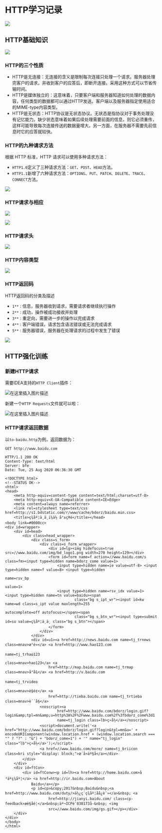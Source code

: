 # HTTP学习记录

![](images/http-background.jpg)

## HTTP基础知识

![](images/http-transfer.jpg)

### HTTP的三个性质
- HTTP是无连接：无连接的含义是限制每次连接只处理一个请求。服务器处理完客户的请求，并收到客户的应答后，即断开连接。采用这种方式可以节省传输时间。
- HTTP是媒体独立的：这意味着，只要客户端和服务器知道如何处理的数据内容，任何类型的数据都可以通过HTTP发送。客户端以及服务器指定使用适合的MIME-type内容类型。
- HTTP是无状态：HTTP协议是无状态协议。无状态是指协议对于事务处理没有记忆能力。缺少状态意味着如果后续处理需要前面的信息，则它必须重传，这样可能导致每次连接传送的数据量增大。另一方面，在服务器不需要先前信息时它的应答就较快。

### HTTP的九种请求方法
根据 HTTP 标准，HTTP 请求可以使用多种请求方法：
- `HTTP1.0`定义了三种请求方法：`GET`、`POST`、`HEAD`方法。
- `HTTP1.1`新增了六种请求方法：`OPTIONS`、`PUT`、`PATCH`、`DELETE`、`TRACE`、`CONNECT`方法。

![](images/http-request-types.png)

### HTTP请求与相应
![](images/http-request.png)

![](images/http-response.jpg)

### HTTP请求头
![](images/http-header.png)

### HTTP内容类型
![](images/http-content-types.png)

### HTTP返回码
HTTP返回码的分类及描述
- `1**` : 信息，服务器收到请求，需要请求者继续执行操作
- `2**` : 成功，操作被成功接收并处理
- `3**` : 重定向，需要进一步的操作以完成请求
- `4**` : 客户端错误，请求包含语法错误或无法完成请求
- `5**` : 服务器错误，服务器在处理请求的过程中发生了错误

![](images/http-state-code.png)

## HTTP强化训练

### 新建HTTP请求
需要IDEA支持的`HTTP Client`插件：<br/>

![在这里插入图片描述](images/http-client-plugin.png)

新建一个`HTTP Requests`文件就可以啦：<br/>

![在这里插入图片描述](images/new-http-request.png)

### HTTP请求返回数据
以`to-baidu.http`为例，返回数据为：
```http request
GET http://www.baidu.com

HTTP/1.1 200 OK
Content-Type: text/html
Server: bfe
Date: Tue, 25 Aug 2020 06:36:30 GMT

<!DOCTYPE html>
<!--STATUS OK-->
<html>
<head>
    <meta http-equiv=content-type content=text/html;charset=utf-8>
    <meta http-equiv=X-UA-Compatible content=IE=Edge>
    <meta content=always name=referrer>
    <link rel=stylesheet type=text/css href=http://s1.bdstatic.com/r/www/cache/bdorz/baidu.min.css>
    <title>ç¾åº¦ä¸ä¸ï¼ä½ å°±ç¥é</title></head>
<body link=#0000cc>
<div id=wrapper>
    <div id=head>
        <div class=head_wrapper>
            <div class=s_form>
                <div class=s_form_wrapper>
                    <div id=lg><img hidefocus=true src=//www.baidu.com/img/bd_logo1.png width=270 height=129></div>
                    <form id=form name=f action=//www.baidu.com/s class=fm><input type=hidden name=bdorz_come value=1>
                        <input type=hidden name=ie value=utf-8> <input type=hidden name=f value=8> <input type=hidden
                                                                                                          name=rsv_bp
                                                                                                          value=1>
                        <input type=hidden name=rsv_idx value=1> <input type=hidden name=tn value=baidu><span
                                class="bg s_ipt_wr"><input id=kw name=wd class=s_ipt value maxlength=255
                                                           autocomplete=off autofocus></span><span
                                class="bg s_btn_wr"><input type=submit id=su value=ç¾åº¦ä¸ä¸ class="bg s_btn"></span>
                    </form>
                </div>
            </div>
            <div id=u1><a href=http://news.baidu.com name=tj_trnews class=mnav>æ°é»</a> <a href=http://www.hao123.com
                                                                                             name=tj_trhao123
                                                                                             class=mnav>hao123</a> <a
                    href=http://map.baidu.com name=tj_trmap class=mnav>å°å¾</a> <a href=http://v.baidu.com
                                                                                     name=tj_trvideo
                                                                                     class=mnav>è§é¢</a> <a
                    href=http://tieba.baidu.com name=tj_trtieba class=mnav>è´´å§</a>
                <noscript><a
                        href=http://www.baidu.com/bdorz/login.gif?login&amp;tpl=mn&amp;u=http%3A%2F%2Fwww.baidu.com%2f%3fbdorz_come%3d1
                        name=tj_login class=lb>ç»å½</a></noscript>
                <script>document.write('<a href="http://www.baidu.com/bdorz/login.gif?login&tpl=mn&u=' + encodeURIComponent(window.location.href + (window.location.search === "" ? "?" : "&") + "bdorz_come=1") + '" name="tj_login" class="lb">ç»å½</a>');</script>
                <a href=//www.baidu.com/more/ name=tj_briicon class=bri style="display: block;">æ´å¤äº§å</a></div>
        </div>
    </div>
    <div id=ftCon>
        <div id=ftConw><p id=lh><a href=http://home.baidu.com>å³äºç¾åº¦</a> <a href=http://ir.baidu.com>About
            Baidu</a></p>
            <p id=cp>&copy;2017&nbsp;Baidu&nbsp;<a href=http://www.baidu.com/duty/>ä½¿ç¨ç¾åº¦åå¿è¯»</a>&nbsp; <a
                    href=http://jianyi.baidu.com/ class=cp-feedback>æè§åé¦</a>&nbsp;äº¬ICPè¯030173å·&nbsp; <img
                    src=//www.baidu.com/img/gs.gif></p></div>
    </div>
</div>
</body>
</html>
```
